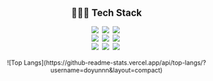 <!--내용 부분-->
<h2 align="center">👨🏻‍💻 Tech Stack </h3>

<div align="center">
  <img src="https://img.shields.io/badge/swift-F05138a.svg?style=for-the-badge&logo=swift&logoColor=white" />&nbsp
  <img src="https://img.shields.io/badge/react-20232a.svg?style=for-the-badge&logo=react&logoColor=61DAFB" />&nbsp
  <img src="https://img.shields.io/badge/react_native-20232a.svg?style=for-the-badge&logo=react&logoColor=61DAFB" />&nbsp
</div>

<div align="center">
  <img src="https://img.shields.io/badge/typescript-3178C6.svg?style=for-the-badge&logo=typescript&logoColor=white" />&nbsp
  <img src="https://img.shields.io/badge/javascript-F7DF1E.svg?style=for-the-badge&logo=javascript&logoColor=20232a" />&nbsp
  <img src="https://img.shields.io/badge/solidity-363636.svg?style=for-the-badge&logo=solidity&logoColor=white" />&nbsp
</div>

<div align="center">
  <img src="https://img.shields.io/badge/next.js-000000.svg?style=for-the-badge&logo=next.js&logoColor=white" />&nbsp
  <img src="https://img.shields.io/badge/react_query-FF4154.svg?style=for-the-badge&logo=reactquery&logoColor=white" />&nbsp
  <img src="https://img.shields.io/badge/web.js-F16822.svg?style=for-the-badge&logo=web.js&logoColor=white" />&nbsp
</div>

<br>

<div align="center">
  ![Top Langs](https://github-readme-stats.vercel.app/api/top-langs/?username=doyunnn&layout=compact)
</div>
